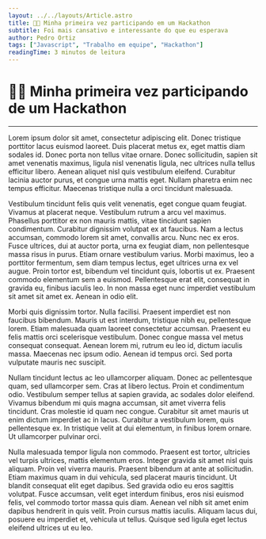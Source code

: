 ```yaml
---
layout: ../../layouts/Article.astro
title: 👨‍💻 Minha primeira vez participando em um Hackathon
subtitle: Foi mais cansativo e interessante do que eu esperava
author: Pedro Ortiz
tags: ["Javascript", "Trabalho em equipe", "Hackathon"]
readingTime: 3 minutos de leitura
---
```


<title>Minha primeira vez participando de um Hackathon</title>

# 👨‍💻 Minha primeira vez participando de um Hackathon

---

Lorem ipsum dolor sit amet, consectetur adipiscing elit. Donec tristique porttitor lacus euismod laoreet. Duis placerat metus ex, eget mattis diam sodales id. Donec porta non tellus vitae ornare. Donec sollicitudin, sapien sit amet venenatis maximus, ligula nisl venenatis ligula, nec ultrices nulla tellus efficitur libero. Aenean aliquet nisl quis vestibulum eleifend. Curabitur lacinia auctor purus, et congue urna mattis eget. Nullam pharetra enim nec tempus efficitur. Maecenas tristique nulla a orci tincidunt malesuada.

Vestibulum tincidunt felis quis velit venenatis, eget congue quam feugiat. Vivamus at placerat neque. Vestibulum rutrum a arcu vel maximus. Phasellus porttitor ex non mauris mattis, vitae tincidunt sapien condimentum. Curabitur dignissim volutpat ex at faucibus. Nam a lectus accumsan, commodo lorem sit amet, convallis arcu. Nunc nec ex eros. Fusce ultrices, dui at auctor porta, urna ex feugiat diam, non pellentesque massa risus in purus. Etiam ornare vestibulum varius. Morbi maximus, leo a porttitor fermentum, sem diam tempus lectus, eget ultrices urna ex vel augue. Proin tortor est, bibendum vel tincidunt quis, lobortis ut ex. Praesent commodo elementum sem a euismod. Pellentesque erat elit, consequat in gravida eu, finibus iaculis leo. In non massa eget nunc imperdiet vestibulum sit amet sit amet ex. Aenean in odio elit.

Morbi quis dignissim tortor. Nulla facilisi. Praesent imperdiet est non faucibus bibendum. Mauris ut est interdum, tristique nibh eu, pellentesque lorem. Etiam malesuada quam laoreet consectetur accumsan. Praesent eu felis mattis orci scelerisque vestibulum. Donec congue massa vel metus consequat consequat. Aenean lorem mi, rutrum eu leo id, dictum iaculis massa. Maecenas nec ipsum odio. Aenean id tempus orci. Sed porta vulputate mauris nec suscipit.

Nullam tincidunt lectus ac leo ullamcorper aliquam. Donec ac pellentesque quam, sed ullamcorper sem. Cras at libero lectus. Proin et condimentum odio. Vestibulum semper tellus at sapien gravida, ac sodales dolor eleifend. Vivamus bibendum mi quis magna accumsan, sit amet viverra felis tincidunt. Cras molestie id quam nec congue. Curabitur sit amet mauris ut enim dictum imperdiet ac in lacus. Curabitur a vestibulum lorem, quis pellentesque ex. In tristique velit at dui elementum, in finibus lorem ornare. Ut ullamcorper pulvinar orci.

Nulla malesuada tempor ligula non commodo. Praesent est tortor, ultricies vel turpis ultrices, mattis elementum eros. Integer gravida sit amet nisl quis aliquam. Proin vel viverra mauris. Praesent bibendum at ante at sollicitudin. Etiam maximus quam in dui vehicula, sed placerat mauris tincidunt. Ut blandit consequat elit eget dapibus. Sed gravida odio eu eros sagittis volutpat. Fusce accumsan, velit eget interdum finibus, eros nisi euismod felis, vel commodo tortor massa quis diam. Aenean vel nibh sit amet enim dapibus hendrerit in quis velit. Proin cursus mattis iaculis. Aliquam lacus dui, posuere eu imperdiet et, vehicula ut tellus. Quisque sed ligula eget lectus eleifend ultrices ut eu leo.